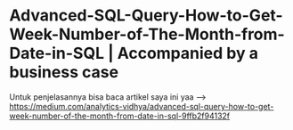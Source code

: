 # Advanced-SQL-Query-How-to-Get-Week-Number-of-The-Month-from-Date-in-SQL | Accompanied by a business case

Untuk penjelasannya bisa baca artikel saya ini yaa --> https://medium.com/analytics-vidhya/advanced-sql-query-how-to-get-week-number-of-the-month-from-date-in-sql-9ffb2f94132f

